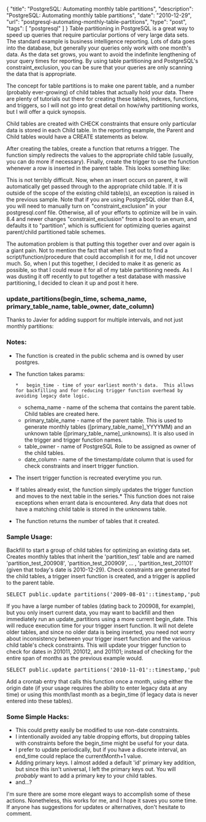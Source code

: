 {
  "title": "PostgreSQL: Automating monthly table partitions",
  "description": "PostgreSQL: Automating monthly table partitions",
  "date": "2010-12-29",
  "url": "postgresql-automating-monthly-table-partitions",
  "type": "post",
  "tags": [
    "postgresql"
  ]
}
Table partitioning in PostgreSQL is a great way to speed up queries that require particular portions of very large data sets.  The standard example is business intelligence reporting.  Lots of data goes into the database, but generally your queries only work with one month's data.  As the data set grows, you want to avoid the indefinite lengthening of your query times for reporting.  By using table partitioning and PostgreSQL's constraint_exclusion, you can be sure that your queries are only scanning the data that is appropriate.

The concept for table partitions is to make one parent table, and a number (probably ever-growing) of child tables that actually hold your data.  There are plenty of tutorials out there for creating these tables, indexes, functions, and triggers, so I will not go into great detail on how/why partitioning works, but I will offer a quick synopsis.  

Child tables are created with CHECK constraints that ensure only particular data is stored in each Child table.  In the reporting example, the Parent and Child tables would have a CREATE statements as below.

After creating the tables, create a function that returns a trigger.  The function simply redirects the values to the appropriate child table (usually, you can do more if necessary).  Finally, create the trigger to use the function whenever a row is inserted in the parent table.  This looks something like:

<script src="https://gist.github.com/2720074.js?file=setup.sql"></script>

This is not terribly difficult.  Now, when an insert occurs on parent, it will automatically get passed through to the appropriate child table.  If it is outside of the scope of the existing child table(s), an exception is raised in the previous sample.  Note that if you are using PostgreSQL older than 8.4, you will need to manually turn on "constraint_exclusion" in your postgresql.conf file.  Otherwise, all of your efforts to optimize will be in vain.  8.4 and newer changes "constraint_exclusion" from a bool to an enum, and defaults it to "partition", which is sufficient for optimizing queries against parent/child partitioned table schemes.

The automation problem is that putting this together over and over again is a giant pain.  Not to mention the fact that when I set out to find a script/function/procedure that could accomplish it for me, I did not uncover much.  So, when I put this together, I decided to make it as generic as possible, so that I could reuse it for all of my table partitioning needs.  As I was dusting it off recently to put together a test database with massive partitioning, I decided to clean it up and post it here.  

### update_partitions(begin_time, schema_name, primary_table_name, table_owner, date_column)

Thanks to Javier for adding support for multiple intervals, and not just monthly partitions:

<script src="https://gist.github.com/2720074.js?file=update_partitions.sql"></script>

### Notes:

*   The function is created in the public schema and is owned by user postgres.
*   The function takes params:

        *   begin_time - time of your earliest month's data.  This allows for backfilling and for reducing trigger function overhead by avoiding legacy date logic.
    *   schema_name - name of the schema that contains the parent table.  Child tables are created here.
    *   primary_table_name - name of the parent table.  This is used to generate monthly tables ([primary_table_name]_YYYYMM) and an unknown table ([primary_table_name]_unknowns).  It is also used in the trigger and trigger function names.
    *   table_owner - name of PostgreSQL Role to be assigned as owner of the child tables.
    *   date_column - name of the timestamp/date column that is used for check constraints and insert trigger function.

*   The insert trigger function is recreated everytime you run.
*   If tables already exist, the function simply updates the trigger function and moves to the next table in the series.*   This function does not raise exceptions when errant data is encountered.  Any data that does not have a matching child table is stored in the unknowns table.
*   The function returns the number of tables that it created.

### Sample Usage:

Backfill to start a group of child tables for optimizing an existing data set.  Creates monthly tables that inherit the 'partition_test' table and are named 'partition_test_200908', 'partition_test_200909', ... , 'partition_test_201101' (given that today's date is 2010-12-29).  Check constraints are generated for the child tables, a trigger insert function is created, and a trigger is applied to the parent table.  
<pre>
SELECT public.update_partitions('2009-08-01'::timestamp,'public','partition_test','postgres','date_column');
</pre>
If you have a large number of tables (dating back to 200908, for example), but you only insert current data, you may want to backfill and then immediately run an update_partitions using a more current begin_date.  This will reduce execution time for your trigger insert function.  It will not delete older tables, and since no older data is being inserted, you need not worry about inconsistency between your trigger insert function and the various child table's check constraints.  This will update your trigger function to check for dates in 201011, 201012, and 201101; instead of checking for the entire span of months as the previous example would.  
<pre>
SELECT public.update_partitions('2010-11-01'::timestamp,'public','partition_test','postgres','date_column');
</pre>

Add a crontab entry that calls this function once a month, using either the origin date (if your usage requires the ability to enter legacy data at any time) or using this month/last month as a begin_time (if legacy data is never entered into these tables).  

### Some Simple Hacks:

*   This could pretty easily be modified to use non-date constraints.
*   I intentionally avoided any table dropping efforts, but dropping tables with constraints before the begin_time might be useful for your data.
*   I prefer to update periodically, but if you have a discrete interval, an end_time could replace the currentMonth+1 value.
*   Adding primary keys.  I almost added a default 'id' primary key addition, but since this isn't universal, I left the primary keys out.  You will _probably_ want to add a primary key to your child tables.
*   and...?

I'm sure there are some more elegant ways to accomplish some of these actions.  Nonetheless, this works for me, and I hope it saves you some time.  If anyone has suggestions for updates or alternatives, don't hesitate to comment.
